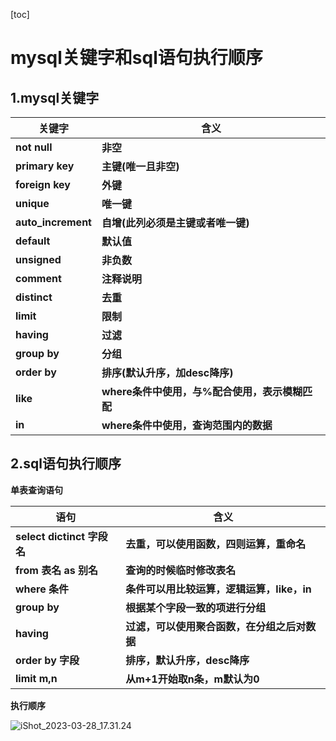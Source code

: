[toc]



# mysql关键字和sql语句执行顺序

## 1.mysql关键字

| 关键字             | 含义                                           |
| ------------------ | ---------------------------------------------- |
| **not null**       | **非空**                                       |
| **primary key**    | **主键(唯一且非空)**                           |
| **foreign key**    | **外键**                                       |
| **unique**         | **唯一键**                                     |
| **auto_increment** | **自增(此列必须是主键或者唯一键)**             |
| **default**        | **默认值**                                     |
| **unsigned**       | **非负数**                                     |
| **comment**        | **注释说明**                                   |
| **distinct**       | **去重**                                       |
| **limit**          | **限制**                                       |
| **having**         | **过滤**                                       |
| **group by**       | **分组**                                       |
| **order by**       | **排序(默认升序，加desc降序)**                 |
| **like**           | **where条件中使用，与%配合使用，表示模糊匹配** |
| **in**             | **where条件中使用，查询范围内的数据**          |





## 2.sql语句执行顺序

**单表查询语句**

| 语句                       | 含义                                         |
| -------------------------- | -------------------------------------------- |
| **select dictinct 字段名** | **去重，可以使用函数，四则运算，重命名**     |
| **from 表名 as 别名**      | **查询的时候临时修改表名**                   |
| **where 条件**             | **条件可以用比较运算，逻辑运算，like，in**   |
| **group by**               | **根据某个字段一致的项进行分组**             |
| **having**                 | **过滤，可以使用聚合函数，在分组之后对数据** |
| **order by 字段**          | **排序，默认升序，desc降序**                 |
| **limit m,n**              | **从m+1开始取n条，m默认为0**                 |



**执行顺序**

![iShot_2023-03-28_17.31.24](https://gitea.pptfz.cn/pptfz/picgo-images/raw/branch/master/img/iShot_2023-03-28_17.31.24.png)
